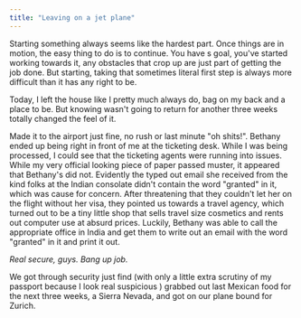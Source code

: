 ```yaml
---
title: "Leaving on a jet plane"
---
```

Starting something always seems like the hardest part. Once things are in motion, the easy thing to do is to continue. You have s goal, you've started working towards it, any obstacles that crop up are just part of getting the job done. But starting, taking that sometimes literal first step is always more difficult than it has any right to be.

Today, I left the house like I pretty much always do, bag on my back and a place to be. But knowing wasn't going to return for another three weeks totally changed the feel of it.

Made it to the airport just fine, no rush or last minute "oh shits!". Bethany ended up being right in front of me at the ticketing desk.  While I was being processed, I could see that the ticketing agents were running into issues. While my very official looking piece of paper passed muster,  it appeared that Bethany's did not. Evidently the typed out email she received from the kind folks at the Indian consolate didn't contain the word "granted" in it, which was cause for concern. After threatening that they couldn't let her on the flight without her visa, they pointed us towards a travel agency, which turned out to be a tiny little shop that sells travel size cosmetics and rents out computer use at absurd prices. Luckily, Bethany was able to call the appropriate office in India and get them to write out an email with the word "granted" in it and print it out.

*Real secure, guys. Bang up job.*

We got through security just find (with only a little extra scrutiny of my passport because I look real suspicious ) grabbed out last Mexican food for the next three weeks, a Sierra Nevada, and got on our plane bound for Zurich.
